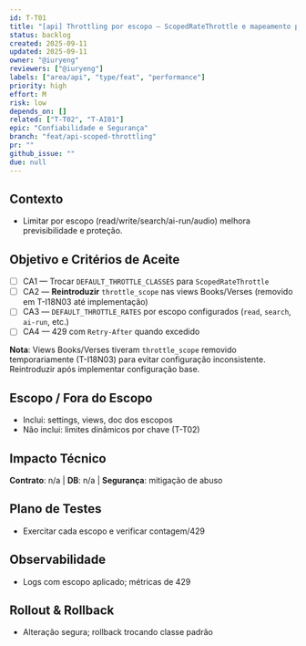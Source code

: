 ```yaml
---
id: T-T01
title: "[api] Throttling por escopo — ScopedRateThrottle e mapeamento por rota"
status: backlog
created: 2025-09-11
updated: 2025-09-11
owner: "@iuryeng"
reviewers: ["@iuryeng"]
labels: ["area/api", "type/feat", "performance"]
priority: high
effort: M
risk: low
depends_on: []
related: ["T-T02", "T-AI01"]
epic: "Confiabilidade e Segurança"
branch: "feat/api-scoped-throttling"
pr: ""
github_issue: ""
due: null
---
```


## Contexto
- Limitar por escopo (read/write/search/ai-run/audio) melhora previsibilidade e proteção.

## Objetivo e Critérios de Aceite
- [ ] CA1 — Trocar `DEFAULT_THROTTLE_CLASSES` para `ScopedRateThrottle`
- [ ] CA2 — **Reintroduzir** `throttle_scope` nas views Books/Verses (removido em T-I18N03 até implementação)
- [ ] CA3 — `DEFAULT_THROTTLE_RATES` por escopo configurados (`read`, `search`, `ai-run`, etc.)
- [ ] CA4 — 429 com `Retry-After` quando excedido

**Nota**: Views Books/Verses tiveram `throttle_scope` removido temporariamente (T-I18N03) para evitar configuração inconsistente. Reintroduzir após implementar configuração base.

## Escopo / Fora do Escopo
- Inclui: settings, views, doc dos escopos
- Não inclui: limites dinâmicos por chave (T-T02)

## Impacto Técnico
**Contrato**: n/a | **DB**: n/a | **Segurança**: mitigação de abuso

## Plano de Testes
- Exercitar cada escopo e verificar contagem/429

## Observabilidade
- Logs com escopo aplicado; métricas de 429

## Rollout & Rollback
- Alteração segura; rollback trocando classe padrão
